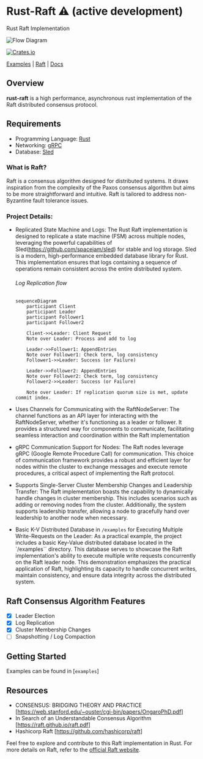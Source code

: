# Rust-Raft ⚠️ (active development)

Rust Raft Implementation

![Flow Diagram](https://github.com/TheDhejavu/rust-raft/blob/main/public/rust-raft.png)


[![Crates.io](https://img.shields.io/crates/l/rust-raft)](LICENSE)


[Examples](https://github.com/TheDhejavu/rust-raft/tree/main/examples) | [Raft](https://raft.github.io)  | [Docs](https://github.com/TheDhejavu/rust-raft/tree/main/docs)

## Overview 

**rust-raft** is a high performance, asynchronous rust implementation of the Raft distributed consensus protocol.
 
## Requirements
- Programming Language: [Rust](https://www.rust-lang.org/)
- Networking: [gRPC](https://github.com/hyperium/tonic)
- Database: [Sled](https://github.com/spacejam/sled) 

### What is Raft?

Raft is a consensus algorithm designed for distributed systems. It draws inspiration from the complexity of the Paxos consensus algorithm but aims to be more straightforward and intuitive. Raft is tailored to address non-Byzantine fault tolerance issues.


### Project Details:
- Replicated State Machine and Logs:
The Rust Raft implementation is designed to replicate a state machine (FSM) across multiple nodes, leveraging the powerful capabilities of Sled(https://github.com/spacejam/sled) for stable and log storage. Sled is a modern, high-performance embedded database library for Rust. This implementation ensures that logs containing a sequence of operations remain consistent across the entire distributed system.


    ###### Log Replication flow

    ```mermaid
    sequenceDiagram
        participant Client
        participant Leader
        participant Follower1
        participant Follower2

        Client->>Leader: Client Request
        Note over Leader: Process and add to log

        Leader->>Follower1: AppendEntries 
        Note over Follower1: Check term, log consistency
        Follower1->>Leader: Success (or Failure)

        Leader->>Follower2: AppendEntries 
        Note over Follower2: Check term, log consistency
        Follower2->>Leader: Success (or Failure)

        Note over Leader: If replication quorum size is met, update commit index.

    ```

- Uses Channels for Communicating with the RaftNodeServer:
The channel functions as an API layer for interacting with the RaftNodeServer, whether it's functioning as a leader or follower. It provides a structured way for components to communicate, facilitating seamless interaction and coordination within the Raft implementation

- gRPC Communication Support for Nodes:
The Raft nodes leverage gRPC (Google Remote Procedure Call) for communication. This choice of communication framework provides a robust and efficient layer for nodes within the cluster to exchange messages and execute remote procedures, a critical aspect of implementing the Raft protocol.

- Supports Single-Server Cluster Membership Changes and Leadership Transfer:
The Raft implementation boasts the capability to dynamically handle changes in cluster membership. This includes scenarios such as adding or removing nodes from the cluster. Additionally, the system supports leadership transfer, allowing a node to gracefully hand over leadership to another node when necessary. 

- Basic K-V Distributed Database in `/examples` for Executing Multiple Write-Requests on the Leader:
As a practical example, the project includes a basic Key-Value distributed database located in the `/examples`` directory. This database serves to showcase the Raft implementation's ability to execute multiple write requests concurrently on the Raft leader node. This demonstration emphasizes the practical application of Raft, highlighting its capacity to handle concurrent writes, maintain consistency, and ensure data integrity across the distributed system.


## Raft Consensus Algorithm Features

- [x] Leader Election
- [x] Log Replication
- [x] Cluster Membership Changes
- [ ] Snapshotting / Log Compaction

## Getting Started

Examples can be found in [`examples`]


## Resources
- CONSENSUS: BRIDGING THEORY AND PRACTICE [https://web.stanford.edu/~ouster/cgi-bin/papers/OngaroPhD.pdf]
- In Search of an Understandable Consensus Algorithm [https://raft.github.io/raft.pdf]
- Hashicorp Raft [https://github.com/hashicorp/raft]

Feel free to explore and contribute to this Raft implementation in Rust. For more details on Raft, refer to the [official Raft website](https://raft.github.io).
